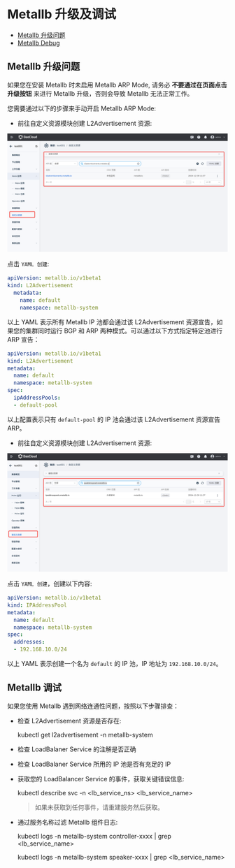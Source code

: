 # Metallb 升级及调试

- [Metallb 升级问题](#metallb-升级问题)
- [Metallb Debug](#metallb-调试)

## Metallb 升级问题

如果您在安装 Metallb 时未启用 Metallb ARP Mode, 请务必 **不要通过在页面点击升级按钮** 来进行 Metallb 升级，否则会导致 Metallb 无法正常工作。

您需要通过以下的步骤来手动开启 Metallb ARP Mode:

- 前往自定义资源模块创建 L2Advertisement 资源:

![metallb_l2advertisement](../../images/metallb_l2avertisement.png)

点击 `YAML 创建`:

```yaml
apiVersion: metallb.io/v1beta1
kind: L2Advertisement
  metadata:
    name: default
    namespace: metallb-system
```

以上 YAML 表示所有 Metallb IP 池都会通过该 L2Advertisement 资源宣告，如果您的集群同时运行 BGP 和 ARP 两种模式。可以通过以下方式指定特定池进行 ARP 宣告：

```yaml
apiVersion: metallb.io/v1beta1
kind: L2Advertisement
metadata:
  name: default
  namespace: metallb-system
spec:
  ipAddressPools:
  - default-pool
```

以上配置表示只有 `default-pool` 的 IP 池会通过该 L2Advertisement 资源宣告 ARP。

- 前往自定义资源模块创建 L2Advertisement 资源:

![metallb_ipaddresspool](../../images/metallb-ipaddresspool.png)

点击 `YAML 创建`，创建以下内容:

```yaml
apiVersion: metallb.io/v1beta1
kind: IPAddressPool
metadata:
  name: default
  namespace: metallb-system
spec:
  addresses:
  - 192.168.10.0/24
```

以上 YAML 表示创建一个名为 `default` 的 IP 池，IP 地址为 `192.168.10.0/24`。

## Metallb 调试

如果您使用 Metallb 遇到网络连通性问题，按照以下步骤排查：

- 检查 L2Advertisement 资源是否存在:

    kubectl get l2advertisement -n metallb-system

- 检查 LoadBalaner Service 的注解是否正确

- 检查 LoadBalaner Service 所用的 IP 池是否有充足的 IP

- 获取您的 LoadBalancer Service 的事件，获取关键错误信息:

    kubectl describe svc -n <lb_service_ns> <lb_service_name>

    > 如果未获取到任何事件，请重建服务然后获取。

- 通过服务名称过滤 Metallb 组件日志:

    kubectl logs -n metallb-system controller-xxxx | grep <lb_service_name>

    kubectl logs -n metallb-system speaker-xxxx | grep <lb_service_name>
